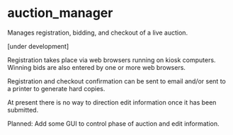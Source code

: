 # auction_manager
Manages registration, bidding, and checkout of a live auction.

[under development]

Registration takes place via web browsers running on kiosk computers.  Winning bids are also entered by one or
more web browsers.

Registration and checkout confirmation can be sent to email and/or sent to a printer to generate hard copies.

At present there is no way to direction edit information once it has been submitted.

Planned:
Add some GUI to control phase of auction and edit information.
